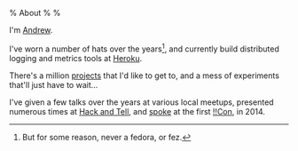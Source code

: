 % About
%
% 

I'm [Andrew][andrew].

I've worn a number of hats over the years[^1], and currently
build distributed logging and metrics tools at [Heroku](https://heroku.com).

There's a million [projects][projects] that I'd like to get to, and a mess of
experiments that'll just have to wait...

I've given a few talks over the years at various local meetups,
presented numerous times at [Hack and Tell][handt], and [spoke][bangyt] at the
first [!!Con][bangbangcon], in 2014.

[^1]: But for some reason, never a fedora, or fez.

[andrew]: http://apgwoz.com
[projects]: https://apg.github.io
[handt]: http://hackandtell.org
[bangbangcon]: http://bangbangcon.com
[bangyt]: https://www.youtube.com/watch?v=QLzhB6c8uCg
